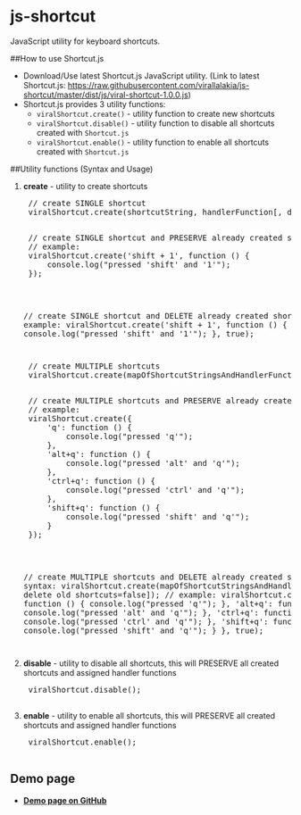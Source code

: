 # js-shortcut
JavaScript utility for keyboard shortcuts.

##How to use Shortcut.js
* Download/Use latest Shortcut.js JavaScript utility. (Link to latest Shortcut.js: https://raw.githubusercontent.com/virallalakia/js-shortcut/master/dist/js/viral-shortcut-1.0.0.js)
* Shortcut.js provides 3 utility functions:
  * `viralShortcut.create()` - utility function to create new shortcuts
  * `viralShortcut.disable()` - utility function to disable all shortcuts created with `Shortcut.js`
  * `viralShortcut.enable()` - utility function to enable all shortcuts created with `Shortcut.js`


##Utility functions (Syntax and Usage)
1. **create** - utility to create shortcuts
	<pre>
	// create SINGLE shortcut
	viralShortcut.create(shortcutString, handlerFunction[, delete old shortcuts=false]);
	<pre>
	// create SINGLE shortcut and PRESERVE already created shortcuts
	// example:
	viralShortcut.create('shift + 1', function () {
		console.log("pressed 'shift' and '1'");
	});
	</pre><pre>
	// create SINGLE shortcut and DELETE already created shortcuts
	// example:
	viralShortcut.create('shift + 1', function () {
		console.log("pressed 'shift' and '1'");
	}, true);
	</pre></pre>
	<pre>
	// create MULTIPLE shortcuts
	viralShortcut.create(mapOfShortcutStringsAndHandlerFunctions[, delete old shortcuts=false]);
	<pre>
	// create MULTIPLE shortcuts and PRESERVE already created shortcuts
	// example:
	viralShortcut.create({
		'q': function () {
			console.log("pressed 'q'");
		},
		'alt+q': function () {
			console.log("pressed 'alt' and 'q'");
		},
		'ctrl+q': function () {
			console.log("pressed 'ctrl' and 'q'");
		},
		'shift+q': function () {
			console.log("pressed 'shift' and 'q'");
		}
	});
	</pre><pre>
	// create MULTIPLE shortcuts and DELETE already created shortcuts
	// syntax: viralShortcut.create(mapOfShortcutStringsAndHandlerFunctions[, delete old shortcuts=false]);
	// example:
	viralShortcut.create({
		'q': function () {
			console.log("pressed 'q'");
		},
		'alt+q': function () {
			console.log("pressed 'alt' and 'q'");
		},
		'ctrl+q': function () {
			console.log("pressed 'ctrl' and 'q'");
		},
		'shift+q': function () {
			console.log("pressed 'shift' and 'q'");
		}
	}, true);
	</pre></pre>

2. **disable** - utility to disable all shortcuts, this will PRESERVE all created shortcuts and assigned handler functions
	<pre>
	viralShortcut.disable();
	</pre>

3. **enable** - utility to enable all shortcuts, this will PRESERVE all created shortcuts and assigned handler functions
	<pre>
	viralShortcut.enable();
	</pre>

## Demo page
* **[Demo page on GitHub](https://virallalakia.github.io/js-shortcut/)**

